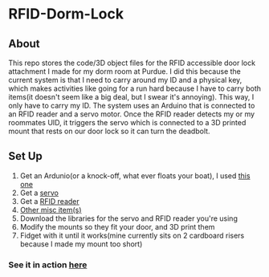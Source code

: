 # RFID-Dorm-Lock
## About
This repo stores the code/3D object files for the RFID accessible door lock attachment I made for my dorm room at Purdue. I did this because the current system is that I need to carry around my ID and a physical key, which makes activities like going for a run hard because I have to carry both items(it doesn't seem like a big deal, but I swear it's annoying). This way, I only have to carry my ID.
The system uses an Arduino that is connected to an RFID reader and a servo motor. Once the RFID reader detects my or my roommates UID, it triggers the servo which is connected to a 3D printed mount that rests on our door lock so it can turn the deadbolt.
## Set Up
1. Get an Ardunio(or a knock-off, what ever floats your boat), I used [this one](https://www.amazon.com/ELEGOO-Board-ATmega328P-ATMEGA16U2-Compliant/dp/B01EWOE0UU/ref=sr_1_2_sspa?keywords=elegoo+uno&qid=1569367724&s=gateway&sr=8-2-spons&psc=1&spLa=ZW5jcnlwdGVkUXVhbGlmaWVyPUE4SDhLSTNQSVE1TTgmZW5jcnlwdGVkSWQ9QTEwMTYxODhEMTNTRktGRlg5UlomZW5jcnlwdGVkQWRJZD1BMDQyODI2MTNEQ1o0S0FPRlpOR0Qmd2lkZ2V0TmFtZT1zcF9hdGYmYWN0aW9uPWNsaWNrUmVkaXJlY3QmZG9Ob3RMb2dDbGljaz10cnVl)
2. Get a [servo](https://www.amazon.com/gp/product/B07C5PGD3Q/ref=ppx_yo_dt_b_asin_title_o02_s00?ie=UTF8&psc=1)
3. Get a [RFID reader](https://www.amazon.com/gp/product/B07KGBJ9VG/ref=ppx_yo_dt_b_asin_title_o01_s00?ie=UTF8&psc=1)
4. [Other misc item(s)](https://www.amazon.com/gp/product/B07GD2BWPY/ref=ppx_yo_dt_b_asin_title_o01_s00?ie=UTF8&psc=1)
5. Download the libraries for the servo and RFID reader you're using
6. Modify the mounts so they fit your door, and 3D print them
7. Fidget with it until it works(mine currently sits on 2 cardboard risers because I made my mount too short)
### See it in action [here](https://drive.google.com/open?id=1x7A88YEQElOnjG9Sguj4PnWPygoh98-k)
